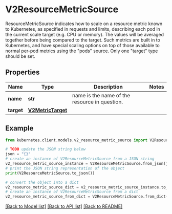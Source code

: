 # V2ResourceMetricSource

ResourceMetricSource indicates how to scale on a resource metric known to Kubernetes, as specified in requests and limits, describing each pod in the current scale target (e.g. CPU or memory).  The values will be averaged together before being compared to the target.  Such metrics are built in to Kubernetes, and have special scaling options on top of those available to normal per-pod metrics using the \"pods\" source.  Only one \"target\" type should be set.

## Properties

Name | Type | Description | Notes
------------ | ------------- | ------------- | -------------
**name** | **str** | name is the name of the resource in question. | 
**target** | [**V2MetricTarget**](V2MetricTarget.md) |  | 

## Example

```python
from kubernetes.client.models.v2_resource_metric_source import V2ResourceMetricSource

# TODO update the JSON string below
json = "{}"
# create an instance of V2ResourceMetricSource from a JSON string
v2_resource_metric_source_instance = V2ResourceMetricSource.from_json(json)
# print the JSON string representation of the object
print(V2ResourceMetricSource.to_json())

# convert the object into a dict
v2_resource_metric_source_dict = v2_resource_metric_source_instance.to_dict()
# create an instance of V2ResourceMetricSource from a dict
v2_resource_metric_source_from_dict = V2ResourceMetricSource.from_dict(v2_resource_metric_source_dict)
```
[[Back to Model list]](../README.md#documentation-for-models) [[Back to API list]](../README.md#documentation-for-api-endpoints) [[Back to README]](../README.md)


